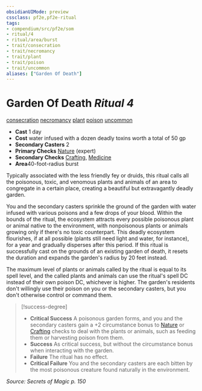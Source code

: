 ```yaml
---
obsidianUIMode: preview
cssclass: pf2e,pf2e-ritual
tags:
- compendium/src/pf2e/som
- ritual/4
- ritual/area/burst
- trait/consecration
- trait/necromancy
- trait/plant
- trait/poison
- trait/uncommon
aliases: ["Garden Of Death"]
---
```

# Garden Of Death *Ritual 4*  
[consecration](rules/traits/consecration.md)  [necromancy](rules/traits/necromancy.md)  [plant](rules/traits/plant.md)  [poison](rules/traits/poison.md)  [uncommon](rules/traits/uncommon.md)  

- **Cast** 1 day
- **Cost** water infused with a dozen deadly toxins worth a total of 50 gp
- **Secondary Casters** 2
- **Primary Checks** [Nature](../../skills.md#Nature) (expert)
- **Secondary Checks** [Crafting](../../skills.md#Crafting), [Medicine](../../skills.md#Medicine)
- **Area**40-foot-radius burst

Typically associated with the less friendly fey or druids, this ritual calls all the poisonous, toxic, and venomous plants and animals of an area to congregate in a certain place, creating a beautiful but extravagantly deadly garden.

You and the secondary casters sprinkle the ground of the garden with water infused with various poisons and a few drops of your blood. Within the bounds of the ritual, the ecosystem attracts every possible poisonous plant or animal native to the environment, with nonpoisonous plants or animals growing only if there's no toxic counterpart. This deadly ecosystem flourishes, if at all possible (plants still need light and water, for instance), for a year and gradually disperses after this period. If this ritual is successfully cast on the grounds of an existing garden of death, it resets the duration and expands the garden's radius by 20 feet instead.

The maximum level of plants or animals called by the ritual is equal to its spell level, and the called plants and animals can use the ritual's spell DC instead of their own poison DC, whichever is higher. The garden's residents don't willingly use their poison on you or the secondary casters, but you don't otherwise control or command them.

> [!success-degree] 
> - **Critical Success** A poisonous garden forms, and you and the secondary casters gain a +2 circumstance bonus to [Nature](../../skills.md#Nature) or [Crafting](../../skills.md#Crafting) checks to deal with the plants or animals, such as feeding them or harvesting poison from them.
> - **Success** As critical success, but without the circumstance bonus when interacting with the garden.
> - **Failure** The ritual has no effect.
> - **Critical Failure** You and the secondary casters are each bitten by the most poisonous creature found naturally in the environment.

*Source: Secrets of Magic p. 150*
